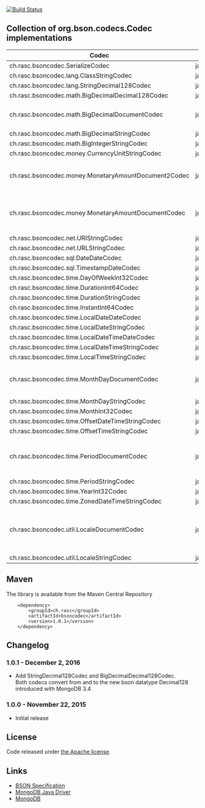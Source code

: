 [![Build Status](https://api.travis-ci.org/ralscha/bsoncodec.png)](https://travis-ci.org/ralscha/bsoncodec)

## Collection of org.bson.codecs.Codec implementations

Codec | Java | BSON
------| ---- | ----
ch.rasc.bsoncodec.SerializeCodec | java.io.Serializable | BinaryData
ch.rasc.bsoncodec.lang.ClassStringCodec | java.lang.Class | String
ch.rasc.bsoncodec.lang.StringDecimal128Codec | java.lang.String | Decimal128
ch.rasc.bsoncodec.math.BigDecimalDecimal128Codec | java.math.BigDecimal | Decimal128  
ch.rasc.bsoncodec.math.BigDecimalDocumentCodec | java.math.BigDecimal | Document ```{"unscaled": ..., "scale": ...}```   
ch.rasc.bsoncodec.math.BigDecimalStringCodec | java.math.BigDecimal | String
ch.rasc.bsoncodec.math.BigIntegerStringCodec | java.math.BigInteger | String
ch.rasc.bsoncodec.money.CurrencyUnitStringCodec | javax.money.CurrencyUnit | String
ch.rasc.bsoncodec.money.MonetaryAmountDocument2Codec | javax.money.MonetaryAmount | Document ```{"currency": ..., "number": ...}```   
ch.rasc.bsoncodec.money.MonetaryAmountDocumentCodec | javax.money.MonetaryAmount | Document ```{"currency": ..., "unscaled": ..., "scale": ...}```   
ch.rasc.bsoncodec.net.URIStringCodec | java.net.URI | String
ch.rasc.bsoncodec.net.URLStringCodec | java.net.URL | String
ch.rasc.bsoncodec.sql.DateDateCodec | java.sql.Date | DateTime
ch.rasc.bsoncodec.sql.TimestampDateCodec | java.sql.Timestamp | DateTime
ch.rasc.bsoncodec.time.DayOfWeekInt32Codec | java.time.DayOfWeek | Int32
ch.rasc.bsoncodec.time.DurationInt64Codec | java.time.Duration | Int64
ch.rasc.bsoncodec.time.DurationStringCodec | java.time.Duration | String
ch.rasc.bsoncodec.time.InstantInt64Codec | java.time.Instant | Int64
ch.rasc.bsoncodec.time.LocalDateDateCodec | java.time.LocalDate | DateTime
ch.rasc.bsoncodec.time.LocalDateStringCodec | java.time.LocalDate | String
ch.rasc.bsoncodec.time.LocalDateTimeDateCodec | java.time.LocalDateTime | DateTime
ch.rasc.bsoncodec.time.LocalDateTimeStringCodec | java.time.LocalDateTime | String
ch.rasc.bsoncodec.time.LocalTimeStringCodec | java.time.LocalTime | String
ch.rasc.bsoncodec.time.MonthDayDocumentCodec | java.time.MonthDay | Document ```{"month": ..., "dayOfMonth": ...}```    
ch.rasc.bsoncodec.time.MonthDayStringCodec | java.time.MonthDay | String
ch.rasc.bsoncodec.time.MonthInt32Codec | java.time.Month | Int32
ch.rasc.bsoncodec.time.OffsetDateTimeStringCodec | java.time.OffsetDateTime | String
ch.rasc.bsoncodec.time.OffsetTimeStringCodec | java.time.OffsetTime | String
ch.rasc.bsoncodec.time.PeriodDocumentCodec | java.time.Period | Document ```{"years": ..., "months": ..., "days": ...}```    
ch.rasc.bsoncodec.time.PeriodStringCodec | java.time.Period | String
ch.rasc.bsoncodec.time.YearInt32Codec | java.time.Year | Int32
ch.rasc.bsoncodec.time.ZonedDateTimeStringCodec | java.time.ZonedDateTime | String
ch.rasc.bsoncodec.util.LocaleDocumentCodec | java.util.Locale | Document ```{"language": ..., "country": ..., "variant": ...}```    
ch.rasc.bsoncodec.util.LocaleStringCodec | java.util.Locale | String

## Maven

The library is available from the Maven Central Repository    
```
    <dependency>
        <groupId>ch.rasc</groupId>
        <artifactId>bsoncodec</artifactId>
        <version>1.0.1</version>
    </dependency>
```


## Changelog

### 1.0.1 - December 2, 2016
  - Add StringDecimal128Codec and BigDecimalDecimal128Codec.    
    Both codecs convert from and to the new bson datatype Decimal128    
    introduced with MongoDB 3.4


### 1.0.0 - November 22, 2015
  - Initial release


## License
Code released under [the Apache license](http://www.apache.org/licenses/).

## Links
   * [BSON Specification](http://bsonspec.org/)
   * [MongoDB Java Driver](https://mongodb.github.io/mongo-java-driver/)
   * [MongoDB](https://www.mongodb.org/)



